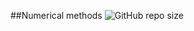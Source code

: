 ##Numerical methods
![GitHub repo size](https://img.shields.io/github/repo-size/ivandybko/Numerical_methods)
